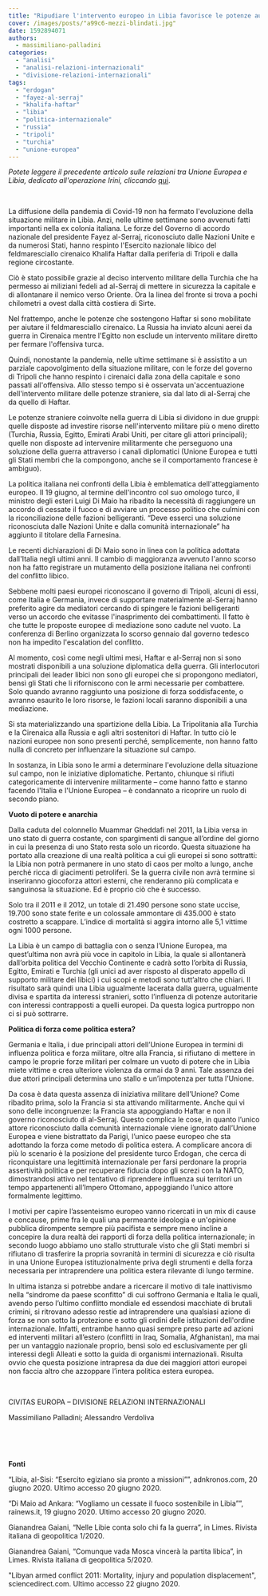 ```yaml
---
title: "Ripudiare l'intervento europeo in Libia favorisce le potenze autoritarie"
cover: /images/posts/"a99c6-mezzi-blindati.jpg"
date: 1592894071
authors:
  - massimiliano-palladini
categories: 
  - "analisi"
  - "analisi-relazioni-internazionali"
  - "divisione-relazioni-internazionali"
tags: 
  - "erdogan"
  - "fayez-al-serraj"
  - "khalifa-haftar"
  - "libia"
  - "politica-internazionale"
  - "russia"
  - "tripoli"
  - "turchia"
  - "unione-europea"
---
```


_Potete leggere il precedente articolo sulle relazioni tra Unione Europea e Libia, dedicato all'operazione Irini, cliccando_ [qui](https://civitaseuropadoteu.wordpress.com/2020/06/12/operazione-irini-lue-e-la-difficile-implementazione-dellembargo-onu-alla-libia/).

 

La diffusione della pandemia di Covid-19 non ha fermato l'evoluzione della situazione militare in Libia. Anzi, nelle ultime settimane sono avvenuti fatti importanti nella ex colonia italiana. Le forze del Governo di accordo nazionale del presidente Fayez al-Serraj, riconosciuto dalle Nazioni Unite e da numerosi Stati, hanno respinto l'Esercito nazionale libico del feldmaresciallo cirenaico Khalifa Haftar dalla periferia di Tripoli e dalla regione circostante.

Ciò è stato possibile grazie al deciso intervento militare della Turchia che ha permesso ai miliziani fedeli ad al-Serraj di mettere in sicurezza la capitale e di allontanare il nemico verso Oriente. Ora la linea del fronte si trova a pochi chilometri a ovest dalla città costiera di Sirte.

Nel frattempo, anche le potenze che sostengono Haftar si sono mobilitate per aiutare il feldmaresciallo cirenaico. La Russia ha inviato alcuni aerei da guerra in Cirenaica mentre l'Egitto non esclude un intervento militare diretto per fermare l'offensiva turca.

Quindi, nonostante la pandemia, nelle ultime settimane si è assistito a un parziale capovolgimento della situazione militare, con le forze del governo di Tripoli che hanno respinto i cirenaici dalla zona della capitale e sono passati all'offensiva. Allo stesso tempo si è osservata un'accentuazione dell'intervento militare delle potenze straniere, sia dal lato di al-Serraj che da quello di Haftar.

Le potenze straniere coinvolte nella guerra di Libia si dividono in due gruppi: quelle disposte ad investire risorse nell'intervento militare più o meno diretto (Turchia, Russia, Egitto, Emirati Arabi Uniti, per citare gli attori principali); quelle non disposte ad intervenire militarmente che perseguono una soluzione della guerra attraverso i canali diplomatici (Unione Europea e tutti gli Stati membri che la compongono, anche se il comportamento francese è ambiguo).

La politica italiana nei confronti della Libia è emblematica dell'atteggiamento europeo. Il 19 giugno, al termine dell'incontro col suo omologo turco, il ministro degli esteri Luigi Di Maio ha ribadito la necessità di raggiungere un accordo di cessate il fuoco e di avviare un processo politico che culmini con la riconciliazione delle fazioni belligeranti. “Deve esserci una soluzione riconosciuta dalle Nazioni Unite e dalla comunità internazionale” ha aggiunto il titolare della Farnesina.

Le recenti dichiarazioni di Di Maio sono in linea con la politica adottata dall'Italia negli ultimi anni. Il cambio di maggioranza avvenuto l'anno scorso non ha fatto registrare un mutamento della posizione italiana nei confronti del conflitto libico.

Sebbene molti paesi europei riconoscano il governo di Tripoli, alcuni di essi, come Italia e Germania, invece di supportare materialmente al-Serraj hanno preferito agire da mediatori cercando di spingere le fazioni belligeranti verso un accordo che evitasse l'inasprimento dei combattimenti. Il fatto è che tutte le proposte europee di mediazione sono cadute nel vuoto. La conferenza di Berlino organizzata lo scorso gennaio dal governo tedesco non ha impedito l'escalation del conflitto.

Al momento, così come negli ultimi mesi, Haftar e al-Serraj non si sono mostrati disponibili a una soluzione diplomatica della guerra. Gli interlocutori principali dei leader libici non sono gli europei che si propongono mediatori, bensì gli Stati che li riforniscono con le armi necessarie per combattere. Solo quando avranno raggiunto una posizione di forza soddisfacente, o avranno esaurito le loro risorse, le fazioni locali saranno disponibili a una mediazione.

Si sta materializzando una spartizione della Libia. La Tripolitania alla Turchia e la Cirenaica alla Russia e agli altri sostenitori di Haftar. In tutto ciò le nazioni europee non sono presenti perché, semplicemente, non hanno fatto nulla di concreto per influenzare la situazione sul campo.

In sostanza, in Libia sono le armi a determinare l'evoluzione della situazione sul campo, non le iniziative diplomatiche. Pertanto, chiunque si rifiuti categoricamente di intervenire militarmente – come hanno fatto e stanno facendo l'Italia e l'Unione Europea – è condannato a ricoprire un ruolo di secondo piano.

**Vuoto di potere e anarchia**

Dalla caduta del colonnello Muammar Gheddafi nel 2011, la Libia versa in uno stato di guerra costante, con spargimenti di sangue all’ordine del giorno in cui la presenza di uno Stato resta solo un ricordo. Questa situazione ha portato alla creazione di una realtà politica a cui gli europei si sono sottratti: la Libia non potrà permanere in uno stato di caos per molto a lungo, anche perché ricca di giacimenti petroliferi. Se la guerra civile non avrà termine si inseriranno giocoforza attori esterni, che renderanno più complicata e sanguinosa la situazione. Ed è proprio ciò che è successo.

Solo tra il 2011 e il 2012, un totale di 21.490 persone sono state uccise, 19.700 sono state ferite e un colossale ammontare di 435.000 è stato costretto a scappare. L’indice di mortalità si aggira intorno alle 5,1 vittime ogni 1000 persone.

La Libia è un campo di battaglia con o senza l’Unione Europea, ma quest’ultima non avrà più voce in capitolo in Libia, la quale si allontanerà dall’orbita politica del Vecchio Continente e cadrà sotto l’orbita di Russia, Egitto, Emirati e Turchia (gli unici ad aver risposto al disperato appello di supporto militare dei libici) i cui scopi e metodi sono tutt’altro che chiari. Il risultato sarà quindi una Libia ugualmente lacerata dalla guerra, ugualmente divisa e spartita da interessi stranieri, sotto l’influenza di potenze autoritarie con interessi contrapposti a quelli europei. Da questa logica purtroppo non ci si può sottrarre.

**Politica di forza come politica estera?**

Germania e Italia, i due principali attori dell’Unione Europea in termini di influenza politica e forza militare, oltre alla Francia, si rifiutano di mettere in campo le proprie forze militari per colmare un vuoto di potere che in Libia miete vittime e crea ulteriore violenza da ormai da 9 anni. Tale assenza dei due attori principali determina uno stallo e un’impotenza per tutta l’Unione.

Da cosa è data questa assenza di iniziativa militare dell’Unione? Come ribadito prima, solo la Francia si sta attivando militarmente. Anche qui vi sono delle incongruenze: la Francia sta appoggiando Haftar e non il governo riconosciuto di al-Serraj. Questo complica le cose, in quanto l’unico attore riconosciuto dalla comunità internazionale viene ignorato dall’Unione Europea e viene bistrattato da Parigi, l’unico paese europeo che sta adottando la forza come metodo di politica estera. A complicare ancora di più lo scenario è la posizione del presidente turco Erdogan, che cerca di riconquistare una legittimità internazionale per farsi perdonare la propria assertività politica e per recuperare fiducia dopo gli screzi con la NATO, dimostrandosi attivo nel tentativo di riprendere influenza sui territori un tempo appartenenti all’Impero Ottomano, appoggiando l’unico attore formalmente legittimo.

I motivi per capire l’assenteismo europeo vanno ricercati in un mix di cause e concause, prime fra le quali una permeante ideologia e un'opinione pubblica dirompente sempre più pacifista e sempre meno incline a concepire la dura realtà dei rapporti di forza della politica internazionale; in secondo luogo abbiamo uno stallo strutturale visto che gli Stati membri si rifiutano di trasferire la propria sovranità in termini di sicurezza e ciò risulta in una Unione Europea istituzionalmente priva degli strumenti e della forza necessaria per intraprendere una politica estera rilevante di lungo termine.

In ultima istanza si potrebbe andare a ricercare il motivo di tale inattivismo nella “sindrome da paese sconfitto” di cui soffrono Germania e Italia le quali, avendo perso l’ultimo conflitto mondiale ed essendosi macchiate di brutali crimini, si ritrovano adesso restie ad intraprendere una qualsiasi azione di forza se non sotto la protezione e sotto gli ordini delle istituzioni dell'ordine internazionale. Infatti, entrambe hanno quasi sempre preso parte ad azioni ed interventi militari all’estero (conflitti in Iraq, Somalia, Afghanistan), ma mai per un vantaggio nazionale proprio, bensì solo ed esclusivamente per gli interessi degli Alleati e sotto la guida di organismi internazionali. Risulta ovvio che questa posizione intrapresa da due dei maggiori attori europei non faccia altro che azzoppare l’intera politica estera europea.

 

CIVITAS EUROPA – DIVISIONE RELAZIONI INTERNAZIONALI

Massimiliano Palladini; Alessandro Verdoliva

 

 

**Fonti**

“Libia, al-Sisi: “Esercito egiziano sia pronto a missioni””, adnkronos.com, 20 giugno 2020. Ultimo accesso 20 giugno 2020.

“Di Maio ad Ankara: “Vogliamo un cessate il fuoco sostenibile in Libia””, rainews.it, 19 giugno 2020. Ultimo accesso 20 giugno 2020.

Gianandrea Gaiani, “Nelle Libie conta solo chi fa la guerra”, in Limes. Rivista italiana di geopolitica 1/2020.

Gianandrea Gaiani, “Comunque vada Mosca vincerà la partita libica”, in Limes. Rivista italiana di geopolitica 5/2020.

"Libyan armed conflict 2011: Mortality, injury and population displacement", sciencedirect.com. Ultimo accesso 22 giugno 2020.

